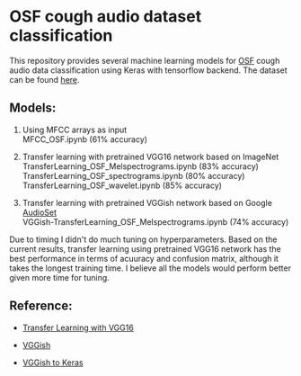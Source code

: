 # OSF cough audio dataset classification 

This repository provides several machine learning models for [OSF](https://osf.io/tmkud/wiki/home/) cough audio data classification using Keras with tensorflow backend. The dataset can be found [here](https://osf.io/tmkud/files/).

## Models:

1. Using MFCC arrays as input  
MFCC_OSF.ipynb (61% accuracy)

2. Transfer learning with pretrained VGG16 network based on ImageNet  
TransferLearning_OSF_Melspectrograms.ipynb (83% accuracy)  
TransferLearning_OSF_spectrograms.ipynb (80% accuracy)  
TransferLearning_OSF_wavelet.ipynb (85% accuracy)

3. Transfer learning with pretrained VGGish network based on Google [AudioSet](https://research.google.com/audioset/index.html)  
VGGish-TransferLearning_OSF_Melspectrograms.ipynb (74% accuracy)

Due to timing I didn't do much tuning on hyperparameters. Based on the current results, transfer learning using pretrained VGG16 network has the best performance in terms of acuuracy and confusion matrix, although it takes the longest training time. I believe all the models would perform better given more time for tuning.  

## Reference:

* [Transfer Learning with VGG16](https://github.com/adanRivas/CNN-Audio-Classifier-with-Keras-Tensorflow)

* [VGGish](https://github.com/tensorflow/models/tree/master/research/audioset)

* [VGGish to Keras](https://github.com/DTaoo/VGGish)
